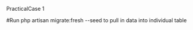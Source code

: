 <p>PracticalCase 1</p>
#Run php artisan migrate:fresh --seed to pull in data into individual table


